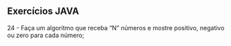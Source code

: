 ## Exercícios JAVA
24 - Faça um algoritmo que receba “N” números e mostre positivo, negativo ou zero para cada número;

